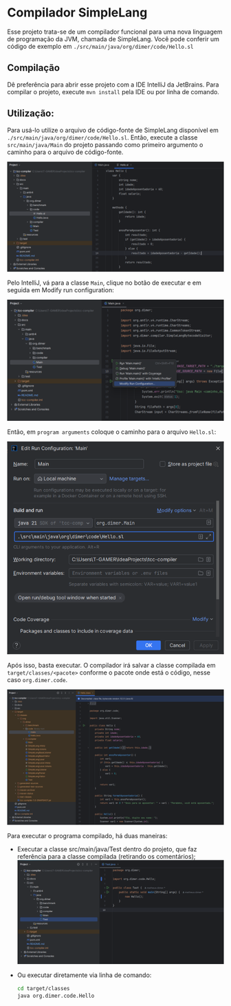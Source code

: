 # Compilador SimpleLang

Esse projeto trata-se de um compilador funcional para uma nova linguagem de programação da JVM, chamada de SimpleLang.
Você pode conferir um código de exemplo em `./src/main/java/org/dimer/code/Hello.sl`

## Compilação

Dê preferência para abrir esse projeto com a IDE IntelliJ da JetBrains.
Para compilar o projeto, execute `mvn install` pela IDE ou por linha de comando.

## Utilização:

Para usá-lo utilize o arquivo de código-fonte de SimpleLang disponível em `./src/main/java/org/dimer/code/Hello.sl`. 
Então, execute a classe `src/main/java/Main` do projeto passando como primeiro argumento o caminho para o arquivo de código-fonte.

![Código de exemplo](./docs/images/codigo_exemplo.png)

Pelo IntelliJ, vá para a classe `Main`, clique no botão de executar e em seguida em Modify run configuration:

![Execução compilador](./docs/images/execucao_compilador.png)

Então, em `program arguments` coloque o caminho para o arquivo `Hello.sl`:

![Execução compilador](./docs/images/argumento.png)

Após isso, basta executar. O compilador irá salvar a classe compilada em `target/classes/<pacote>` conforme o pacote onde está o código, nesse caso
`org.dimer.code`.

![Classe compilada](./docs/images/classe_compilada.png)

Para executar o programa compilado, há duas maneiras:

* Executar a classe src/main/java/Test dentro do projeto, que faz referência para a classe compilada (retirando os comentários);
  ![Execução programa compilado](./docs/images/execucao_programa.png)

* Ou executar diretamente via linha de comando: 
    ```bash
    cd target/classes
    java org.dimer.code.Hello
    ``` 